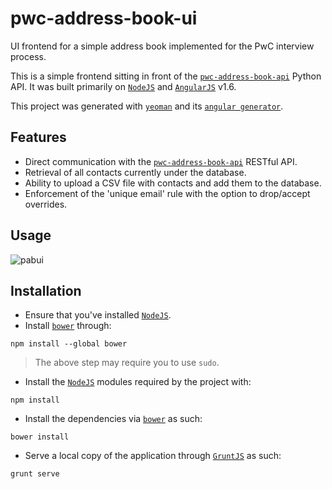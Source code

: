 # pwc-address-book-ui

UI frontend for a simple address book implemented for the PwC interview process.

This is a simple frontend sitting in front of the [`pwc-address-book-api`](https://github.com/somada141/pwc-address-book-api) Python API. It was built primarily on [`NodeJS`](https://nodejs.org/en/) and [`AngularJS`](https://angularjs.org/) v1.6.

This project was generated with [`yeoman`](http://yeoman.io/) and its [`angular generator`](https://github.com/yeoman/generator-angular).

## Features

- Direct communication with the [`pwc-address-book-api`](https://github.com/somada141/pwc-address-book-api) RESTful API.
- Retrieval of all contacts currently under the database.
- Ability to upload a CSV file with contacts and add them to the database.
- Enforcement of the 'unique email' rule with the option to drop/accept overrides.

## Usage

![pabui](https://user-images.githubusercontent.com/272419/29993378-71c3fe96-8ff8-11e7-8af6-2f0339174d7b.gif)

## Installation

- Ensure that you've installed [`NodeJS`](https://nodejs.org/en/).
- Install [`bower`](https://bower.io/) through:

```
npm install --global bower
```

> The above step may require you to use `sudo`.

- Install the [`NodeJS`](https://nodejs.org/en/) modules required by the project with:

```
npm install
```

- Install the dependencies via [`bower`](https://bower.io/) as such:

```
bower install
```

- Serve a local copy of the application through [`GruntJS`](https://gruntjs.com/) as such:

```
grunt serve
```
